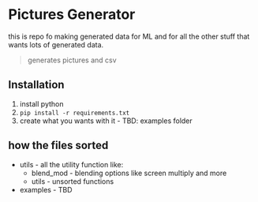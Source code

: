 # Pictures Generator

this is repo fo making generated data for ML and for all the other stuff that wants lots of generated data.

> generates pictures and csv

## Installation

1. install python
1. `pip install -r requirements.txt`
1. create what you wants with it - TBD: examples folder

## how the files sorted

- utils - all the utility function like:
  - blend_mod - blending options like screen multiply and more
  - utils - unsorted functions
- examples - TBD
